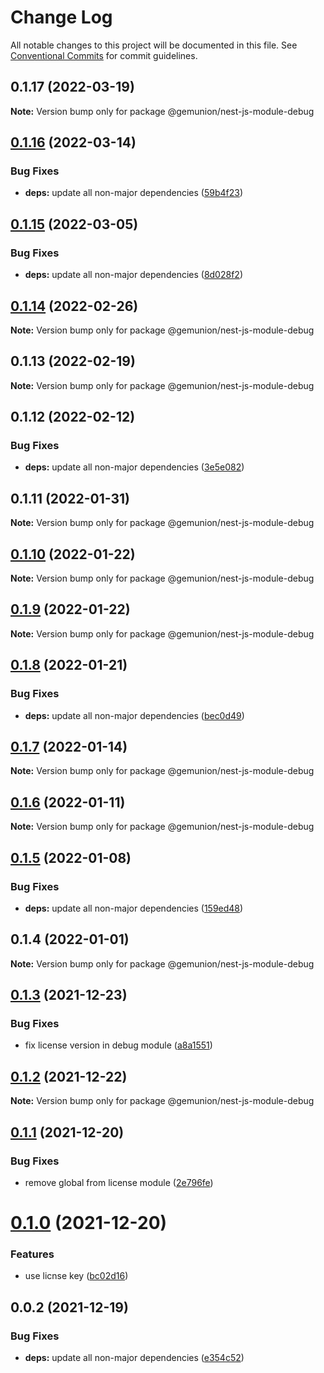 # Change Log

All notable changes to this project will be documented in this file.
See [Conventional Commits](https://conventionalcommits.org) for commit guidelines.

## 0.1.17 (2022-03-19)

**Note:** Version bump only for package @gemunion/nest-js-module-debug





## [0.1.16](https://github.com/gemunion/nestjs-packages/compare/@gemunion/nest-js-module-debug@0.1.15...@gemunion/nest-js-module-debug@0.1.16) (2022-03-14)


### Bug Fixes

* **deps:** update all non-major dependencies ([59b4f23](https://github.com/gemunion/nestjs-packages/commit/59b4f238b57d91447b14987b8ca43be54359d470))





## [0.1.15](https://github.com/gemunion/nestjs-packages/compare/@gemunion/nest-js-module-debug@0.1.14...@gemunion/nest-js-module-debug@0.1.15) (2022-03-05)


### Bug Fixes

* **deps:** update all non-major dependencies ([8d028f2](https://github.com/gemunion/nestjs-packages/commit/8d028f2e0ea10b5362aa0c5143035c0e3e720f0e))





## [0.1.14](https://github.com/gemunion/nestjs-packages/compare/@gemunion/nest-js-module-debug@0.1.13...@gemunion/nest-js-module-debug@0.1.14) (2022-02-26)

**Note:** Version bump only for package @gemunion/nest-js-module-debug





## 0.1.13 (2022-02-19)

**Note:** Version bump only for package @gemunion/nest-js-module-debug





## 0.1.12 (2022-02-12)


### Bug Fixes

* **deps:** update all non-major dependencies ([3e5e082](https://github.com/gemunion/nestjs-packages/commit/3e5e082d1b7ad6e2b45bf90d400a3afa776d6f2c))





## 0.1.11 (2022-01-31)

**Note:** Version bump only for package @gemunion/nest-js-module-debug





## [0.1.10](https://github.com/gemunion/nestjs-packages/compare/@gemunion/nest-js-module-debug@0.1.9...@gemunion/nest-js-module-debug@0.1.10) (2022-01-22)

**Note:** Version bump only for package @gemunion/nest-js-module-debug





## [0.1.9](https://github.com/gemunion/nestjs-packages/compare/@gemunion/nest-js-module-debug@0.1.8...@gemunion/nest-js-module-debug@0.1.9) (2022-01-22)

**Note:** Version bump only for package @gemunion/nest-js-module-debug





## [0.1.8](https://github.com/gemunion/nestjs-packages/compare/@gemunion/nest-js-module-debug@0.1.7...@gemunion/nest-js-module-debug@0.1.8) (2022-01-21)


### Bug Fixes

* **deps:** update all non-major dependencies ([bec0d49](https://github.com/gemunion/nestjs-packages/commit/bec0d49f011cf2f3a447bd0abcc239f330162f57))





## [0.1.7](https://github.com/gemunion/nestjs-packages/compare/@gemunion/nest-js-module-debug@0.1.6...@gemunion/nest-js-module-debug@0.1.7) (2022-01-14)

**Note:** Version bump only for package @gemunion/nest-js-module-debug





## [0.1.6](https://github.com/gemunion/nestjs-packages/compare/@gemunion/nest-js-module-debug@0.1.5...@gemunion/nest-js-module-debug@0.1.6) (2022-01-11)

**Note:** Version bump only for package @gemunion/nest-js-module-debug





## [0.1.5](https://github.com/gemunion/nestjs-packages/compare/@gemunion/nest-js-module-debug@0.1.4...@gemunion/nest-js-module-debug@0.1.5) (2022-01-08)


### Bug Fixes

* **deps:** update all non-major dependencies ([159ed48](https://github.com/gemunion/nestjs-packages/commit/159ed486815403ddfadd98a05ce51b6f0eadffed))





## 0.1.4 (2022-01-01)

**Note:** Version bump only for package @gemunion/nest-js-module-debug





## [0.1.3](https://github.com/gemunion/nestjs-packages/compare/@gemunion/nest-js-module-debug@0.1.2...@gemunion/nest-js-module-debug@0.1.3) (2021-12-23)


### Bug Fixes

* fix license version in debug module ([a8a1551](https://github.com/gemunion/nestjs-packages/commit/a8a155161d083cdadbfd3543ab3e28827a7d6657))





## [0.1.2](https://github.com/gemunion/nestjs-packages/compare/@gemunion/nest-js-module-debug@0.1.1...@gemunion/nest-js-module-debug@0.1.2) (2021-12-22)

**Note:** Version bump only for package @gemunion/nest-js-module-debug





## [0.1.1](https://github.com/gemunion/nestjs-packages/compare/@gemunion/nest-js-module-debug@0.1.0...@gemunion/nest-js-module-debug@0.1.1) (2021-12-20)


### Bug Fixes

* remove global from license module ([2e796fe](https://github.com/gemunion/nestjs-packages/commit/2e796fe1684c8f1af777076292d82770d67399c9))





# [0.1.0](https://github.com/gemunion/nestjs-packages/compare/@gemunion/nest-js-module-debug@0.0.2...@gemunion/nest-js-module-debug@0.1.0) (2021-12-20)


### Features

* use licnse key ([bc02d16](https://github.com/gemunion/nestjs-packages/commit/bc02d1640b896610a65754957526c5c4f0907bb7))





## 0.0.2 (2021-12-19)


### Bug Fixes

* **deps:** update all non-major dependencies ([e354c52](https://github.com/gemunion/nestjs-packages/commit/e354c52df8d33b4330c39bbb25fd8d557536f628))
